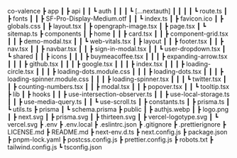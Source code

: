co-valence
 ┣ app
 ┃ ┣ api
 ┃ ┃ ┗ auth
 ┃ ┃ ┃ ┗ [...nextauth]
 ┃ ┃ ┃ ┃ ┗ route.ts
 ┃ ┣ fonts
 ┃ ┃ ┣ SF-Pro-Display-Medium.otf
 ┃ ┃ ┗ index.ts
 ┃ ┣ favicon.ico
 ┃ ┣ globals.css
 ┃ ┣ layout.tsx
 ┃ ┣ opengraph-image.tsx
 ┃ ┣ page.tsx
 ┃ ┗ sitemap.ts
 ┣ components
 ┃ ┣ home
 ┃ ┃ ┣ card.tsx
 ┃ ┃ ┣ component-grid.tsx
 ┃ ┃ ┣ demo-modal.tsx
 ┃ ┃ ┗ web-vitals.tsx
 ┃ ┣ layout
 ┃ ┃ ┣ footer.tsx
 ┃ ┃ ┣ nav.tsx
 ┃ ┃ ┣ navbar.tsx
 ┃ ┃ ┣ sign-in-modal.tsx
 ┃ ┃ ┗ user-dropdown.tsx
 ┃ ┗ shared
 ┃ ┃ ┣ icons
 ┃ ┃ ┃ ┣ buymeacoffee.tsx
 ┃ ┃ ┃ ┣ expanding-arrow.tsx
 ┃ ┃ ┃ ┣ github.tsx
 ┃ ┃ ┃ ┣ google.tsx
 ┃ ┃ ┃ ┣ index.tsx
 ┃ ┃ ┃ ┣ loading-circle.tsx
 ┃ ┃ ┃ ┣ loading-dots.module.css
 ┃ ┃ ┃ ┣ loading-dots.tsx
 ┃ ┃ ┃ ┣ loading-spinner.module.css
 ┃ ┃ ┃ ┣ loading-spinner.tsx
 ┃ ┃ ┃ ┗ twitter.tsx
 ┃ ┃ ┣ counting-numbers.tsx
 ┃ ┃ ┣ modal.tsx
 ┃ ┃ ┣ popover.tsx
 ┃ ┃ ┗ tooltip.tsx
 ┣ lib
 ┃ ┣ hooks
 ┃ ┃ ┣ use-intersection-observer.ts
 ┃ ┃ ┣ use-local-storage.ts
 ┃ ┃ ┣ use-media-query.ts
 ┃ ┃ ┗ use-scroll.ts
 ┃ ┣ constants.ts
 ┃ ┣ prisma.ts
 ┃ ┗ utils.ts
 ┣ prisma
 ┃ ┗ schema.prisma
 ┣ public
 ┃ ┣ authjs.webp
 ┃ ┣ logo.png
 ┃ ┣ next.svg
 ┃ ┣ prisma.svg
 ┃ ┣ thirteen.svg
 ┃ ┣ vercel-logotype.svg
 ┃ ┗ vercel.svg
 ┣ .env
 ┣ .env.local
 ┣ .eslintrc.json
 ┣ .gitignore
 ┣ .prettierignore
 ┣ LICENSE.md
 ┣ README.md
 ┣ next-env.d.ts
 ┣ next.config.js
 ┣ package.json
 ┣ pnpm-lock.yaml
 ┣ postcss.config.js
 ┣ prettier.config.js
 ┣ robots.txt
 ┣ tailwind.config.js
 ┗ tsconfig.json